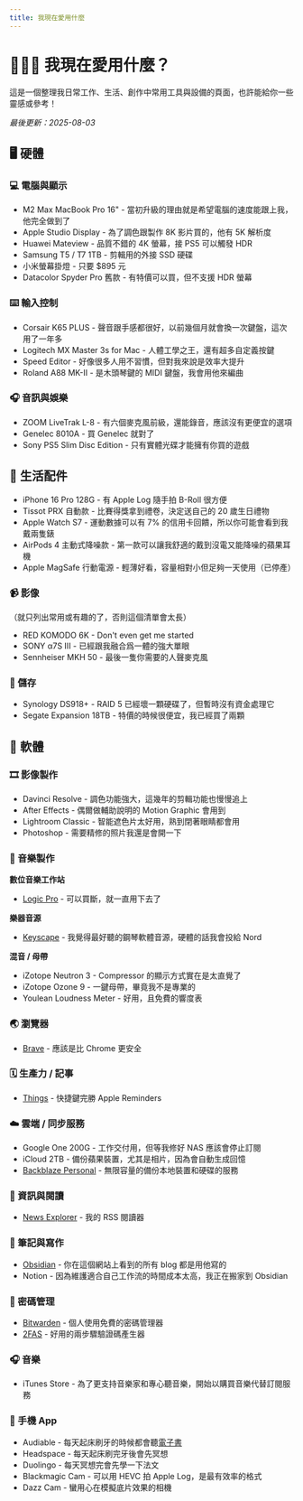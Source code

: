 ```yaml
---
title: 我現在愛用什麼
---
```


# 🧑🏻‍💻 我現在愛用什麼？

這是一個整理我日常工作、生活、創作中常用工具與設備的頁面，也許能給你一些靈感或參考！

*最後更新：2025-08-03*

## 🖥️ 硬體

### 💻 電腦與顯示

- M2 Max MacBook Pro 16" - 當初升級的理由就是希望電腦的速度能跟上我，他完全做到了
- Apple Studio Display - 為了調色跟製作 8K 影片買的，他有 5K 解析度
- Huawei Mateview - 品質不錯的 4K 螢幕，接 PS5 可以觸發 HDR
- Samsung T5 / T7 1TB - 剪輯用的外接 SSD 硬碟
- 小米螢幕掛燈 - 只要 $895 元
- Datacolor Spyder Pro 舊款 - 有特價可以買，但不支援 HDR 螢幕

### ⌨️ 輸入控制

- Corsair K65 PLUS - 聲音跟手感都很好，以前幾個月就會換一次鍵盤，這次用了一年多
- Logitech MX Master 3s for Mac - 人體工學之王，還有超多自定義按鍵
- Speed Editor - 好像很多人用不習慣，但對我來說是效率大提升
- Roland A88 MK-II - 是木頭琴鍵的 MIDI 鍵盤，我會用他來編曲

### 🎧 音訊與娛樂

- ZOOM LiveTrak L-8 - 有六個麥克風前級，還能錄音，應該沒有更便宜的選項
- Genelec 8010A - 買 Genelec 就對了
- Sony PS5 Slim Disc Edition - 只有實體光碟才能擁有你買的遊戲

## 📱 生活配件

- iPhone 16 Pro 128G - 有 Apple Log 隨手拍 B-Roll 很方便
- Tissot PRX 自動款 - 比賽得獎拿到禮卷，決定送自己的 20 歲生日禮物
- Apple Watch S7 - 運動數據可以有 7% 的信用卡回饋，所以你可能會看到我戴兩隻錶
- AirPods 4 主動式降噪款 - 第一款可以讓我舒適的戴到沒電又能降噪的蘋果耳機
- Apple MagSafe 行動電源 - 輕薄好看，容量相對小但足夠一天使用（已停產）

### 📹 影像

（就只列出常用或有趣的了，否則這個清單會太長）  
- RED KOMODO 6K - Don't even get me started
- SONY α7S III - 已經跟我融合爲一體的強大單眼
- Sennheiser MKH 50 - 最後一隻你需要的人聲麥克風

### 💾 儲存

- Synology DS918+ - RAID 5 已經壞一顆硬碟了，但暫時沒有資金處理它
- Segate Expansion 18TB - 特價的時候很便宜，我已經買了兩顆

## 📲 軟體

### 🎞️ 影像製作

- Davinci Resolve - 調色功能強大，這幾年的剪輯功能也慢慢追上
- After Effects - 偶爾做輔助說明的 Motion Graphic 會用到
- Lightroom Classic - 智能遮色片太好用，熟到閉著眼睛都會用
- Photoshop - 需要精修的照片我還是會開一下

### 🎹 音樂製作

**數位音樂工作站**
- [Logic Pro](https://www.apple.com/logic-pro/) - 可以買斷，就一直用下去了

**樂器音源**
- [Keyscape](https://www.spectrasonics.net/products/keyscape/overview.php) - 我覺得最好聽的鋼琴軟體音源，硬體的話我會投給 Nord

**混音 / 母帶**
- iZotope Neutron 3 - Compressor 的顯示方式實在是太直覺了
- iZotope Ozone 9 - 一鍵母帶，畢竟我不是專業的
- Youlean Loudness Meter - 好用，且免費的響度表

### 🌏 瀏覽器

- [Brave](https://brave.com/) - 應該是比 Chrome 更安全

### 🗓️ 生產力 / 記事

- [Things](https://culturedcode.com/things/) - 快捷鍵完勝 Apple Reminders

### ☁️ 雲端 / 同步服務

- Google One 200G - 工作交付用，但等我修好 NAS 應該會停止訂閱
- iCloud 2TB - 備份蘋果裝置，尤其是相片，因為會自動生成回憶
- [Backblaze Personal](https://www.backblaze.com/cloud-backup/personal) - 無限容量的備份本地裝置和硬碟的服務

### 📰 資訊與閱讀

- [News Explorer](https://betamagic.nl/products/newsexplorer.html) - 我的 RSS 閱讀器

### 📝 筆記與寫作

- [Obsidian](https://obsidian.md/) - 你在這個網站上看到的所有 blog 都是用他寫的
- Notion - 因為維護適合自己工作流的時間成本太高，我正在搬家到 Obsidian

### 🔑 密碼管理

- [Bitwarden](https://bitwarden.com/) - 個人使用免費的密碼管理器
- [2FAS](https://2fas.com/) - 好用的兩步驟驗證碼產生器

### 🎧 音樂

- iTunes Store - 為了更支持音樂家和專心聽音樂，開始以購買音樂代替訂閱服務

### 📱 手機 App

- Audiable - 每天起床刷牙的時候都會聽[電子書](/library)
- Headspace - 每天起床刷完牙後會先冥想
- Duolingo - 每天冥想完會先學一下法文
- Blackmagic Cam - 可以用 HEVC 拍 Apple Log，是最有效率的格式
- Dazz Cam - 蠻用心在模擬底片效果的相機